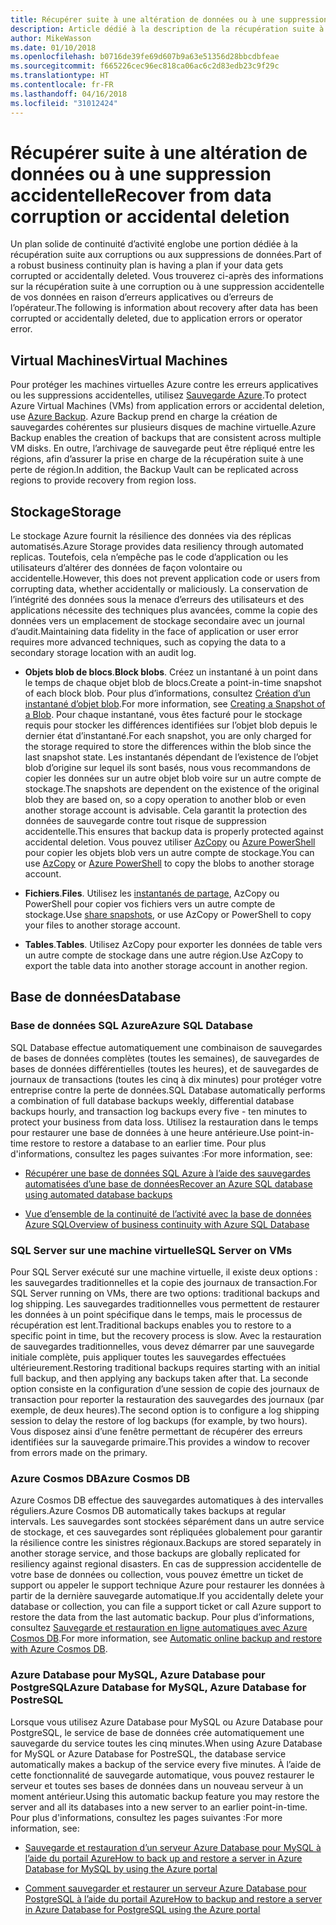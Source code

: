 ```yaml
---
title: Récupérer suite à une altération de données ou à une suppression accidentelle
description: Article dédié à la description de la récupération suite à une corruption de données ou à une suppression accidentelle de données et à la conception d’applications résilientes, hautement disponibles et tolérantes aux pannes, ainsi qu’à la planification de la récupération d’urgence
author: MikeWasson
ms.date: 01/10/2018
ms.openlocfilehash: b0716de39fe69d607b9a63e51356d28bbcdbfeae
ms.sourcegitcommit: f665226cec96ec818ca06ac6c2d83edb23c9f29c
ms.translationtype: HT
ms.contentlocale: fr-FR
ms.lasthandoff: 04/16/2018
ms.locfileid: "31012424"
---
```

# <a name="recover-from-data-corruption-or-accidental-deletion"></a><span data-ttu-id="29cd6-103">Récupérer suite à une altération de données ou à une suppression accidentelle</span><span class="sxs-lookup"><span data-stu-id="29cd6-103">Recover from data corruption or accidental deletion</span></span> 

<span data-ttu-id="29cd6-104">Un plan solide de continuité d’activité englobe une portion dédiée à la récupération suite aux corruptions ou aux suppressions de données.</span><span class="sxs-lookup"><span data-stu-id="29cd6-104">Part of a robust business continuity plan is having a plan if your data gets corrupted or accidentally deleted.</span></span> <span data-ttu-id="29cd6-105">Vous trouverez ci-après des informations sur la récupération suite à une corruption ou à une suppression accidentelle de vos données en raison d’erreurs applicatives ou d’erreurs de l’opérateur.</span><span class="sxs-lookup"><span data-stu-id="29cd6-105">The following is information about recovery after data has been corrupted or accidentally deleted, due to application errors or operator error.</span></span>

## <a name="virtual-machines"></a><span data-ttu-id="29cd6-106">Virtual Machines</span><span class="sxs-lookup"><span data-stu-id="29cd6-106">Virtual Machines</span></span>

<span data-ttu-id="29cd6-107">Pour protéger les machines virtuelles Azure contre les erreurs applicatives ou les suppressions accidentelles, utilisez [Sauvegarde Azure](/azure/backup/).</span><span class="sxs-lookup"><span data-stu-id="29cd6-107">To protect Azure Virtual Machines (VMs) from application errors or accidental deletion, use [Azure Backup](/azure/backup/).</span></span> <span data-ttu-id="29cd6-108">Azure Backup prend en charge la création de sauvegardes cohérentes sur plusieurs disques de machine virtuelle.</span><span class="sxs-lookup"><span data-stu-id="29cd6-108">Azure Backup enables the creation of backups that are consistent across multiple VM disks.</span></span> <span data-ttu-id="29cd6-109">En outre, l’archivage de sauvegarde peut être répliqué entre les régions, afin d’assurer la prise en charge de la récupération suite à une perte de région.</span><span class="sxs-lookup"><span data-stu-id="29cd6-109">In addition, the Backup Vault can be replicated across regions to provide recovery from region loss.</span></span>

## <a name="storage"></a><span data-ttu-id="29cd6-110">Stockage</span><span class="sxs-lookup"><span data-stu-id="29cd6-110">Storage</span></span>

<span data-ttu-id="29cd6-111">Le stockage Azure fournit la résilience des données via des réplicas automatisés.</span><span class="sxs-lookup"><span data-stu-id="29cd6-111">Azure Storage provides data resiliency through automated replicas.</span></span> <span data-ttu-id="29cd6-112">Toutefois, cela n’empêche pas le code d’application ou les utilisateurs d’altérer des données de façon volontaire ou accidentelle.</span><span class="sxs-lookup"><span data-stu-id="29cd6-112">However, this does not prevent application code or users from corrupting data, whether accidentally or maliciously.</span></span> <span data-ttu-id="29cd6-113">La conservation de l’intégrité des données sous la menace d’erreurs des utilisateurs et des applications nécessite des techniques plus avancées, comme la copie des données vers un emplacement de stockage secondaire avec un journal d’audit.</span><span class="sxs-lookup"><span data-stu-id="29cd6-113">Maintaining data fidelity in the face of application or user error requires more advanced techniques, such as copying the data to a secondary storage location with an audit log.</span></span> 

- <span data-ttu-id="29cd6-114">**Objets blob de blocs**.</span><span class="sxs-lookup"><span data-stu-id="29cd6-114">**Block blobs**.</span></span> <span data-ttu-id="29cd6-115">Créez un instantané à un point dans le temps de chaque objet blob de blocs.</span><span class="sxs-lookup"><span data-stu-id="29cd6-115">Create a point-in-time snapshot of each block blob.</span></span> <span data-ttu-id="29cd6-116">Pour plus d’informations, consultez [Création d’un instantané d’objet blob](/rest/api/storageservices/creating-a-snapshot-of-a-blob).</span><span class="sxs-lookup"><span data-stu-id="29cd6-116">For more information, see [Creating a Snapshot of a Blob](/rest/api/storageservices/creating-a-snapshot-of-a-blob).</span></span> <span data-ttu-id="29cd6-117">Pour chaque instantané, vous êtes facturé pour le stockage requis pour stocker les différences identifiées sur l’objet blob depuis le dernier état d’instantané.</span><span class="sxs-lookup"><span data-stu-id="29cd6-117">For each snapshot, you are only charged for the storage required to store the differences within the blob since the last snapshot state.</span></span> <span data-ttu-id="29cd6-118">Les instantanés dépendant de l’existence de l’objet blob d’origine sur lequel ils sont basés, nous vous recommandons de copier les données sur un autre objet blob voire sur un autre compte de stockage.</span><span class="sxs-lookup"><span data-stu-id="29cd6-118">The snapshots are dependent on the existence of the original blob they are based on, so a copy operation to another blob or even another storage account is advisable.</span></span> <span data-ttu-id="29cd6-119">Cela garantit la protection des données de sauvegarde contre tout risque de suppression accidentelle.</span><span class="sxs-lookup"><span data-stu-id="29cd6-119">This ensures that backup data is properly protected against accidental deletion.</span></span> <span data-ttu-id="29cd6-120">Vous pouvez utiliser [AzCopy](/azure/storage/common/storage-use-azcopy) ou [Azure PowerShell](/azure/storage/common/storage-powershell-guide-full) pour copier les objets blob vers un autre compte de stockage.</span><span class="sxs-lookup"><span data-stu-id="29cd6-120">You can use [AzCopy](/azure/storage/common/storage-use-azcopy) or [Azure PowerShell](/azure/storage/common/storage-powershell-guide-full) to copy the blobs to another storage account.</span></span>

- <span data-ttu-id="29cd6-121">**Fichiers**.</span><span class="sxs-lookup"><span data-stu-id="29cd6-121">**Files**.</span></span> <span data-ttu-id="29cd6-122">Utilisez les [instantanés de partage](/azure/storage/files/storage-snapshots-files), AzCopy ou PowerShell pour copier vos fichiers vers un autre compte de stockage.</span><span class="sxs-lookup"><span data-stu-id="29cd6-122">Use [share snapshots](/azure/storage/files/storage-snapshots-files), or use AzCopy or PowerShell to copy your files to another storage account.</span></span>

- <span data-ttu-id="29cd6-123">**Tables**.</span><span class="sxs-lookup"><span data-stu-id="29cd6-123">**Tables**.</span></span> <span data-ttu-id="29cd6-124">Utilisez AzCopy pour exporter les données de table vers un autre compte de stockage dans une autre région.</span><span class="sxs-lookup"><span data-stu-id="29cd6-124">Use AzCopy to export the table data into another storage account in another region.</span></span>

## <a name="database"></a><span data-ttu-id="29cd6-125">Base de données</span><span class="sxs-lookup"><span data-stu-id="29cd6-125">Database</span></span>

### <a name="azure-sql-database"></a><span data-ttu-id="29cd6-126">Base de données SQL Azure</span><span class="sxs-lookup"><span data-stu-id="29cd6-126">Azure SQL Database</span></span> 

<span data-ttu-id="29cd6-127">SQL Database effectue automatiquement une combinaison de sauvegardes de bases de données complètes (toutes les semaines), de sauvegardes de bases de données différentielles (toutes les heures), et de sauvegardes de journaux de transactions (toutes les cinq à dix minutes) pour protéger votre entreprise contre la perte de données.</span><span class="sxs-lookup"><span data-stu-id="29cd6-127">SQL Database automatically performs a combination of full database backups weekly, differential database backups hourly, and transaction log backups every five - ten minutes to protect your business from data loss.</span></span> <span data-ttu-id="29cd6-128">Utilisez la restauration dans le temps pour restaurer une base de données à une heure antérieure.</span><span class="sxs-lookup"><span data-stu-id="29cd6-128">Use point-in-time restore to restore a database to an earlier time.</span></span> <span data-ttu-id="29cd6-129">Pour plus d'informations, consultez les pages suivantes :</span><span class="sxs-lookup"><span data-stu-id="29cd6-129">For more information, see:</span></span>

- [<span data-ttu-id="29cd6-130">Récupérer une base de données SQL Azure à l’aide des sauvegardes automatisées d’une base de données</span><span class="sxs-lookup"><span data-stu-id="29cd6-130">Recover an Azure SQL database using automated database backups</span></span>](/azure/sql-database/sql-database-recovery-using-backups)

- [<span data-ttu-id="29cd6-131">Vue d’ensemble de la continuité de l’activité avec la base de données Azure SQL</span><span class="sxs-lookup"><span data-stu-id="29cd6-131">Overview of business continuity with Azure SQL Database</span></span>](/azure/sql-database/sql-database-business-continuity)

### <a name="sql-server-on-vms"></a><span data-ttu-id="29cd6-132">SQL Server sur une machine virtuelle</span><span class="sxs-lookup"><span data-stu-id="29cd6-132">SQL Server on VMs</span></span>

<span data-ttu-id="29cd6-133">Pour SQL Server exécuté sur une machine virtuelle, il existe deux options : les sauvegardes traditionnelles et la copie des journaux de transaction.</span><span class="sxs-lookup"><span data-stu-id="29cd6-133">For SQL Server running on VMs, there are two options: traditional backups and log shipping.</span></span> <span data-ttu-id="29cd6-134">Les sauvegardes traditionnelles vous permettent de restaurer les données à un point spécifique dans le temps, mais le processus de récupération est lent.</span><span class="sxs-lookup"><span data-stu-id="29cd6-134">Traditional backups enables you to restore to a specific point in time, but the recovery process is slow.</span></span> <span data-ttu-id="29cd6-135">Avec la restauration de sauvegardes traditionnelles, vous devez démarrer par une sauvegarde initiale complète, puis appliquer toutes les sauvegardes effectuées ultérieurement.</span><span class="sxs-lookup"><span data-stu-id="29cd6-135">Restoring traditional backups requires starting with an initial full backup, and then applying any backups taken after that.</span></span> <span data-ttu-id="29cd6-136">La seconde option consiste en la configuration d’une session de copie des journaux de transaction pour reporter la restauration des sauvegardes des journaux (par exemple, de deux heures).</span><span class="sxs-lookup"><span data-stu-id="29cd6-136">The second option is to configure a log shipping session to delay the restore of log backups (for example, by two hours).</span></span> <span data-ttu-id="29cd6-137">Vous disposez ainsi d’une fenêtre permettant de récupérer des erreurs identifiées sur la sauvegarde primaire.</span><span class="sxs-lookup"><span data-stu-id="29cd6-137">This provides a window to recover from errors made on the primary.</span></span>

### <a name="azure-cosmos-db"></a><span data-ttu-id="29cd6-138">Azure Cosmos DB</span><span class="sxs-lookup"><span data-stu-id="29cd6-138">Azure Cosmos DB</span></span>

<span data-ttu-id="29cd6-139">Azure Cosmos DB effectue des sauvegardes automatiques à des intervalles réguliers.</span><span class="sxs-lookup"><span data-stu-id="29cd6-139">Azure Cosmos DB automatically takes backups at regular intervals.</span></span> <span data-ttu-id="29cd6-140">Les sauvegardes sont stockées séparément dans un autre service de stockage, et ces sauvegardes sont répliquées globalement pour garantir la résilience contre les sinistres régionaux.</span><span class="sxs-lookup"><span data-stu-id="29cd6-140">Backups are stored separately in another storage service, and those backups are globally replicated for resiliency against regional disasters.</span></span> <span data-ttu-id="29cd6-141">En cas de suppression accidentelle de votre base de données ou collection, vous pouvez émettre un ticket de support ou appeler le support technique Azure pour restaurer les données à partir de la dernière sauvegarde automatique.</span><span class="sxs-lookup"><span data-stu-id="29cd6-141">If you accidentally delete your database or collection, you can file a support ticket or call Azure support to restore the data from the last automatic backup.</span></span> <span data-ttu-id="29cd6-142">Pour plus d’informations, consultez [Sauvegarde et restauration en ligne automatiques avec Azure Cosmos DB](/azure/cosmos-db/online-backup-and-restore).</span><span class="sxs-lookup"><span data-stu-id="29cd6-142">For more information, see [Automatic online backup and restore with Azure Cosmos DB](/azure/cosmos-db/online-backup-and-restore).</span></span>

### <a name="azure-database-for-mysql-azure-database-for-postresql"></a><span data-ttu-id="29cd6-143">Azure Database pour MySQL, Azure Database pour PostgreSQL</span><span class="sxs-lookup"><span data-stu-id="29cd6-143">Azure Database for MySQL, Azure Database for PostreSQL</span></span>

<span data-ttu-id="29cd6-144">Lorsque vous utilisez Azure Database pour MySQL ou Azure Database pour PostgreSQL, le service de base de données crée automatiquement une sauvegarde du service toutes les cinq minutes.</span><span class="sxs-lookup"><span data-stu-id="29cd6-144">When using Azure Database for MySQL or Azure Database for PostreSQL, the database service automatically makes a backup of the service every five minutes.</span></span> <span data-ttu-id="29cd6-145">À l’aide de cette fonctionnalité de sauvegarde automatique, vous pouvez restaurer le serveur et toutes ses bases de données dans un nouveau serveur à un moment antérieur.</span><span class="sxs-lookup"><span data-stu-id="29cd6-145">Using this automatic backup feature you may restore the server and all its databases into a new server to an earlier point-in-time.</span></span> <span data-ttu-id="29cd6-146">Pour plus d'informations, consultez les pages suivantes :</span><span class="sxs-lookup"><span data-stu-id="29cd6-146">For more information, see:</span></span>

- [<span data-ttu-id="29cd6-147">Sauvegarde et restauration d’un serveur Azure Database pour MySQL à l’aide du portail Azure</span><span class="sxs-lookup"><span data-stu-id="29cd6-147">How to back up and restore a server in Azure Database for MySQL by using the Azure portal</span></span>](/azure/mysql/howto-restore-server-portal)

- [<span data-ttu-id="29cd6-148">Comment sauvegarder et restaurer un serveur Azure Database pour PostgreSQL à l’aide du portail Azure</span><span class="sxs-lookup"><span data-stu-id="29cd6-148">How to backup and restore a server in Azure Database for PostgreSQL using the Azure portal</span></span>](/azure/postgresql/howto-restore-server-portal)

